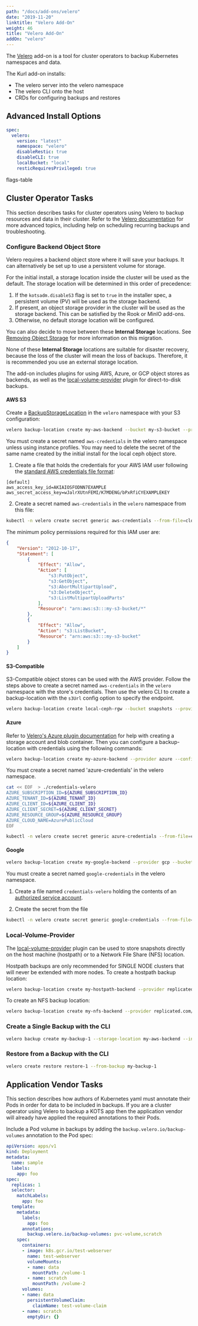 ```yaml
---
path: "/docs/add-ons/velero"
date: "2019-11-20"
linktitle: "Velero Add-On"
weight: 46
title: "Velero Add-On"
addOn: "velero"
---
```


The [Velero](https://velero.io/) add-on is a tool for cluster operators to backup Kubernetes namespaces and data.

The Kurl add-on installs:
* The velero server into the velero namespace
* The velero CLI onto the host
* CRDs for configuring backups and restores

## Advanced Install Options

```yaml
spec:
  velero:
    version: "latest"
    namespace: "velero"
    disableRestic: true
    disableCLI: true
    localBucket: "local"
    resticRequiresPrivileged: true
```

flags-table

## Cluster Operator Tasks

This section describes tasks for cluster operators using Velero to backup resources and data in their cluster.
Refer to the [Velero documentation](https://velero.io/docs/) for more advanced topics, including help on scheduling recurring backups and troubleshooting.

### Configure Backend Object Store

Velero requires a backend object store where it will save your backups. It can alternatively be set up to use a persistent volume for storage.

For the initial install, a storage location inside the cluster will be used as the default. The storage location will be determined in this order of precedence:
1. If the `kotsadm.disableS3` flag is set to `true` in the installer spec, a persistent volume (PV) will be used as the storage backend.
1. If present, an object storage provider in the cluster will be used as the storage backend. This can be satisfied by the Rook or MinIO add-ons.
1. Otherwise, no default storage location will be configured.

You can also decide to move between these **Internal Storage** locations. See [Removing Object Storage](/docs/install-with-kurl/removing-object-storage) for more information on this migration.

None of these **Internal Storage** locations are suitable for disaster recovery, because the loss of the cluster will mean the loss of backups. Therefore, it is recommended you use an external storage location.

The add-on includes plugins for using AWS, Azure, or GCP object stores as backends, as well as the [local-volume-provider](https://github.com/replicatedhq/local-volume-provider) plugin for direct-to-disk backups.

#### AWS S3

Create a [BackupStorageLocation](https://velero.io/docs/main/api-types/backupstoragelocation/) in the `velero` namespace with your S3 configuration:

```bash
velero backup-location create my-aws-backend --bucket my-s3-bucket --provider aws --config region=us-east-2
```

You must create a secret named `aws-credentials` in the velero namespace unless using instance profiles. You may need to delete the secret of the same name created by the initial install for the local ceph object store.


1. Create a file that holds the credentials for your AWS IAM user following the [standard AWS credentials file format](https://docs.aws.amazon.com/cli/latest/userguide/cli-configure-files.html):

```
[default]
aws_access_key_id=AKIAIOSFODNN7EXAMPLE
aws_secret_access_key=wJalrXUtnFEMI/K7MDENG/bPxRfiCYEXAMPLEKEY
```

2. Create a secret named `aws-credentials` in the `velero` namespace from this file:

```bash
kubectl -n velero create secret generic aws-credentials --from-file=cloud=<path-to-file>
```

The minimum policy permissions required for this IAM user are:

```json
{
    "Version": "2012-10-17",
    "Statement": [
        {
            "Effect": "Allow",
            "Action": [
                "s3:PutObject",
                "s3:GetObject",
                "s3:AbortMultipartUpload",
                "s3:DeleteObject",
                "s3:ListMultipartUploadParts"
            ],
            "Resource": "arn:aws:s3:::my-s3-bucket/*"
        },
        {
            "Effect": "Allow",
            "Action": "s3:ListBucket",
            "Resource": "arn:aws:s3:::my-s3-bucket"
        }
    ]
}
```

#### S3-Compatible

S3-Compatible object stores can be used with the AWS provider.
Follow the steps above to create a secret named `aws-credentials` in the `velero` namespace with the store's credentials.
Then use the velero CLI to create a backup-location with the `s3Url` config option to specify the endpoint.

```bash
velero backup-location create local-ceph-rgw --bucket snapshots --provider aws --config s3Url=http://$CLUSTER_IP,region=us-east-1
```

#### Azure

Refer to [Velero's Azure plugin documentation](https://github.com/vmware-tanzu/velero-plugin-for-microsoft-azure#create-azure-storage-account-and-blob-container) for help with creating a storage account and blob container.
Then you can configure a backup-location with credentials using the following commands:

```bash
velero backup-location create my-azure-backend --provider azure --config resourceGroup=$AZURE_BACKUP_RESOURCE_GROUP,storageAccount=$AZURE_STORAGE_ACCOUNT_ID,subscriptionId=$AZURE_BACKUP_SUBSCRIPTION_ID --bucket $BLOB_CONTAINER
```

You must create a secret named 'azure-credentials' in the velero namespace.

```bash
cat << EOF  > ./credentials-velero
AZURE_SUBSCRIPTION_ID=${AZURE_SUBSCRIPTION_ID}
AZURE_TENANT_ID=${AZURE_TENANT_ID}
AZURE_CLIENT_ID=${AZURE_CLIENT_ID}
AZURE_CLIENT_SECRET=${AZURE_CLIENT_SECRET}
AZURE_RESOURCE_GROUP=${AZURE_RESOURCE_GROUP}
AZURE_CLOUD_NAME=AzurePublicCloud
EOF

kubectl -n velero create secret generic azure-credentials --from-file=cloud=credentials-velero
```

#### Google

```bash
velero backup-location create my-google-backend --provider gcp --bucket my-gcs-bucket
```

You must create a secret named `google-credentials` in the velero namespace.

1. Create a file named `credentials-velero` holding the contents of an [authorized service account](https://github.com/vmware-tanzu/velero-plugin-for-gcp#option-1-set-permissions-with-a-service-account).

2. Create the secret from the file

```bash
kubectl -n velero create secret generic google-credentials --from-file=cloud=./credentials-velero
```

### Local-Volume-Provider

The [local-volume-provider](https://github.com/replicatedhq/local-volume-provider) plugin can be used to store snapshots directly on the host machine (hostpath) or to a Network File Share (NFS) location. 

Hostpath backups are only recommended for SINGLE NODE clusters that will never be extended with more nodes. To create a hostpath backup location:

```bash
velero backup-location create my-hostpath-backend --provider replicated.com/hostpath --bucket <friendly volume name> --config path=</path/to/hostpath>,resticRepoPrefix=/var/local-volume-provider/<bucket>/restic
```

To create an NFS backup location:

```bash
velero backup-location create my-nfs-backend --provider replicated.com/nfs --bucket <friendly volume name> --config path=</path/on/share>,server=<server host or ip>,resticRepoPrefix=/var/local-volume-provider/<bucket>/restic
```

### Create a Single Backup with the CLI

```bash
velero backup create my-backup-1 --storage-location my-aws-backend --include-namespaces my-app-namespace
```

### Restore from a Backup with the CLI

```bash
velero create restore restore-1 --from-backup my-backup-1
```

## Application Vendor Tasks

This section describes how authors of Kubernetes yaml must annotate their Pods in order for data to be included in backups.
If you are a cluster operator using Velero to backup a KOTS app then the application vendor will already have applied the required annotations to their Pods.

Include a Pod volume in backups by adding the `backup.velero.io/backup-volumes` annotation to the Pod spec:

```yaml
apiVersion: apps/v1
kind: Deployment
metadata:
  name: sample
  labels:
    app: foo
spec:
  replicas: 1
  selector:
    matchLabels:
      app: foo
  template:
    metadata:
      labels:
        app: foo
      annotations:
        backup.velero.io/backup-volumes: pvc-volume,scratch
    spec:
      containers:
      - image: k8s.gcr.io/test-webserver
        name: test-webserver
        volumeMounts:
        - name: data
          mountPath: /volume-1
        - name: scratch
          mountPath: /volume-2
      volumes:
      - name: data
        persistentVolumeClaim:
          claimName: test-volume-claim
      - name: scratch
        emptyDir: {}
```
